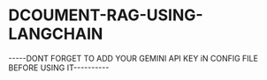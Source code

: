 # DCOUMENT-RAG-USING-LANGCHAIN

-----DONT FORGET TO ADD YOUR GEMINI API KEY iN CONFIG FILE BEFORE USING IT----------
